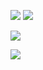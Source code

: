 ![](https://github.com/MISoftware/vivus.tis/blob/master/samples/gifs/cheese.gif?raw=true)
![](https://github.com/MISoftware/vivus.tis/blob/master/samples/gifs/lettering.gif?raw=true)

![](https://github.com/MISoftware/vivus.tis/blob/master/samples/gifs/stamps.gif?raw=true)

![](https://github.com/MISoftware/vivus.tis/blob/master/samples/gifs/index.gif?raw=true)
